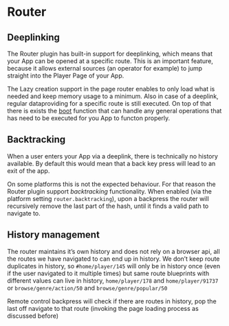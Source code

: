 # Router

## Deeplinking

The Router plugin has built-in support for deeplinking, which means that your App can be opened at a specific route. This is an important feature, because it allows external sources (an operator for example) to jump straight into the Player Page of your App.

The Lazy creation support in the page router enables to only load what is needed and keep memory usage to a minimum. Also in case of a deeplink, regular dataproviding for a specific route is still executed. On top of that there is exists the [boot](#) function that can
handle any general operations that has need to be executed for you App to functon properly.

## Backtracking

When a user enters your App via a deeplink, there is technically no history available. By default this would mean that a back key press will lead to an exit of the app.

On some platforms this is not the expected behaviour. For that reason the Router plugin support _backtracking_ functionality. When enabled (via the platform setting `router.backtracking`), upon a backpress the router will recursively remove the last part of the hash, until it finds a valid path to navigate to.

## History management

The router maintains it’s own history and does not rely on a browser api, all the routes we have navigated to can end up in history. We don’t keep route duplicates in history, so `#home/player/145` will only be in history once (even if the user navigated to it multiple times) but same route blueprints with different values can live in history, `home/player/178` and `home/player/91737` or `browse/genre/action/50` and `browse/genre/popular/50`

Remote control backpress will check if there are routes in history, pop the last off navigate to that route (invoking the page loading process as discussed before)
